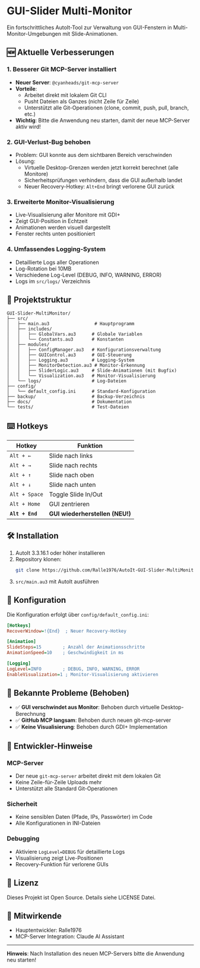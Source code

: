 # GUI-Slider Multi-Monitor

Ein fortschrittliches AutoIt-Tool zur Verwaltung von GUI-Fenstern in Multi-Monitor-Umgebungen mit Slide-Animationen.

## 🆕 Aktuelle Verbesserungen

### 1. **Besserer Git MCP-Server installiert**
- **Neuer Server**: `@cyanheads/git-mcp-server` 
- **Vorteile**: 
  - Arbeitet direkt mit lokalem Git CLI
  - Pusht Dateien als Ganzes (nicht Zeile für Zeile)
  - Unterstützt alle Git-Operationen (clone, commit, push, pull, branch, etc.)
- **Wichtig**: Bitte die Anwendung neu starten, damit der neue MCP-Server aktiv wird!

### 2. **GUI-Verlust-Bug behoben**
- Problem: GUI konnte aus dem sichtbaren Bereich verschwinden
- Lösung: 
  - Virtuelle Desktop-Grenzen werden jetzt korrekt berechnet (alle Monitore)
  - Sicherheitsprüfungen verhindern, dass die GUI außerhalb landet
  - Neuer Recovery-Hotkey: `Alt+End` bringt verlorene GUI zurück

### 3. **Erweiterte Monitor-Visualisierung**
- Live-Visualisierung aller Monitore mit GDI+
- Zeigt GUI-Position in Echtzeit
- Animationen werden visuell dargestellt
- Fenster rechts unten positioniert

### 4. **Umfassendes Logging-System**
- Detaillierte Logs aller Operationen
- Log-Rotation bei 10MB
- Verschiedene Log-Level (DEBUG, INFO, WARNING, ERROR)
- Logs im `src/logs/` Verzeichnis

## 📁 Projektstruktur

```
GUI-Slider-MultiMonitor/
├── src/
│   ├── main.au3                 # Hauptprogramm
│   ├── includes/
│   │   ├── GlobalVars.au3      # Globale Variablen
│   │   └── Constants.au3       # Konstanten
│   ├── modules/
│   │   ├── ConfigManager.au3   # Konfigurationsverwaltung
│   │   ├── GUIControl.au3      # GUI-Steuerung
│   │   ├── Logging.au3         # Logging-System
│   │   ├── MonitorDetection.au3 # Monitor-Erkennung
│   │   ├── SliderLogic.au3     # Slide-Animationen (mit Bugfix)
│   │   └── Visualization.au3   # Monitor-Visualisierung
│   └── logs/                   # Log-Dateien
├── config/
│   └── default_config.ini      # Standard-Konfiguration
├── backup/                     # Backup-Verzeichnis
├── docs/                       # Dokumentation
└── tests/                      # Test-Dateien
```

## ⌨️ Hotkeys

| Hotkey | Funktion |
|--------|----------|
| `Alt + ←` | Slide nach links |
| `Alt + →` | Slide nach rechts |
| `Alt + ↑` | Slide nach oben |
| `Alt + ↓` | Slide nach unten |
| `Alt + Space` | Toggle Slide In/Out |
| `Alt + Home` | GUI zentrieren |
| **`Alt + End`** | **GUI wiederherstellen (NEU!)** |

## 🛠️ Installation

1. AutoIt 3.3.16.1 oder höher installieren
2. Repository klonen:
   ```bash
   git clone https://github.com/Ralle1976/AutoIt-GUI-Slider-MultiMonitor.git
   ```
3. `src/main.au3` mit AutoIt ausführen

## 🔧 Konfiguration

Die Konfiguration erfolgt über `config/default_config.ini`:

```ini
[Hotkeys]
RecoverWindow=!{End}  ; Neuer Recovery-Hotkey

[Animation]
SlideSteps=15        ; Anzahl der Animationsschritte
AnimationSpeed=10    ; Geschwindigkeit in ms

[Logging]
LogLevel=INFO        ; DEBUG, INFO, WARNING, ERROR
EnableVisualization=1 ; Monitor-Visualisierung aktivieren
```

## 🐛 Bekannte Probleme (Behoben)

- ✅ **GUI verschwindet aus Monitor**: Behoben durch virtuelle Desktop-Berechnung
- ✅ **GitHub MCP langsam**: Behoben durch neuen git-mcp-server
- ✅ **Keine Visualisierung**: Behoben durch GDI+ Implementation

## 📝 Entwickler-Hinweise

### MCP-Server
- Der neue `git-mcp-server` arbeitet direkt mit dem lokalen Git
- Keine Zeile-für-Zeile Uploads mehr
- Unterstützt alle Standard Git-Operationen

### Sicherheit
- Keine sensiblen Daten (Pfade, IPs, Passwörter) im Code
- Alle Konfigurationen in INI-Dateien

### Debugging
- Aktiviere `LogLevel=DEBUG` für detaillierte Logs
- Visualisierung zeigt Live-Positionen
- Recovery-Funktion für verlorene GUIs

## 📄 Lizenz

Dieses Projekt ist Open Source. Details siehe LICENSE Datei.

## 👥 Mitwirkende

- Hauptentwickler: Ralle1976
- MCP-Server Integration: Claude AI Assistant

---

**Hinweis**: Nach Installation des neuen MCP-Servers bitte die Anwendung neu starten!
